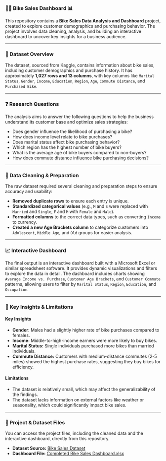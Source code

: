 ### 🚴‍♀️ Bike Sales Dashboard 📊

This repository contains a **Bike Sales Data Analysis and Dashboard** project, created to explore customer demographics and purchasing behavior. The project involves data cleaning, analysis, and building an interactive dashboard to uncover key insights for a business audience.

-----

### 📘 Dataset Overview

The dataset, sourced from Kaggle, contains information about bike sales, including customer demographics and purchase history. It has approximately **1,027 rows and 13 columns**, with key columns like `Marital Status`, `Gender`, `Income`, `Education`, `Region`, `Age`, `Commute Distance`, and `Purchased Bike`.

-----

### ❓ Research Questions

The analysis aims to answer the following questions to help the business understand its customer base and optimize sales strategies:

  * Does gender influence the likelihood of purchasing a bike?
  * How does income level relate to bike purchases?
  * Does marital status affect bike purchasing behavior?
  * Which region has the highest number of bike buyers?
  * What is the average age of bike buyers compared to non-buyers?
  * How does commute distance influence bike purchasing decisions?

-----

### 🧼 Data Cleaning & Preparation

The raw dataset required several cleaning and preparation steps to ensure accuracy and usability:

  * **Removed duplicate rows** to ensure each entry is unique.
  * **Standardized categorical values** (e.g., `M` and `S` were replaced with `Married` and `Single`, `F` and `M` with `Female` and `Male`).
  * **Formatted columns** to the correct data types, such as converting `Income` to currency.
  * **Created a new Age Brackets column** to categorize customers into `Adolescent`, `Middle Age`, and `Old` groups for easier analysis.

-----

### 📈 Interactive Dashboard

The final output is an interactive dashboard built with a Microsoft Excel or similar spreadsheet software. It provides dynamic visualizations and filters to explore the data in detail. The dashboard includes charts showing `Average Income vs. Purchase`, `Customer Age Brackets`, and `Customer Commute` patterns, allowing users to filter by `Marital Status`, `Region`, `Education`, and `Occupation`.

-----

### 🧠 Key Insights & Limitations

#### Key Insights

  * **Gender:** Males had a slightly higher rate of bike purchases compared to females.
  * **Income:** Middle-to-high-income earners were more likely to buy bikes.
  * **Marital Status:** Single individuals purchased more bikes than married individuals.
  * **Commute Distance:** Customers with medium-distance commutes (2-5 miles) showed the highest purchase rates, suggesting they buy bikes for efficiency.

#### Limitations

  * The dataset is relatively small, which may affect the generalizability of the findings.
  * The dataset lacks information on external factors like weather or seasonality, which could significantly impact bike sales.

-----

### 🔗 Project & Dataset Files

You can access the project files, including the cleaned data and the interactive dashboard, directly from this repository.

  * **Dataset Source:** [Bike Sales Dataset](https://github.com/myname1sace/LEARN/blob/main/Bike_sales_dataset.xlsx)
  * **Dashboard File:** [Completed Bike Sales Dashboard.xlsx](https://github.com/myname1sace/LEARN/blob/main/Bikes_sales_complete.xlsx)
